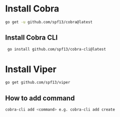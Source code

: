 # Install Cobra
```bash
go get -u github.com/spf13/cobra@latest
```

## Install Cobra CLI
```bash
 go install github.com/spf13/cobra-cli@latest
```

# Install Viper
```bash
go get github.com/spf13/viper
```

## How to add command
```bash
cobra-cli add <command> e.g. cobra-cli add create
```

